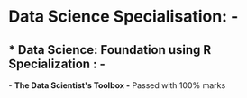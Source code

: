 # Data Science Specialisation: -

## *  Data Science: Foundation using R Specialization : -
\- **The Data Scientist's Toolbox -** Passed with 100% marks
